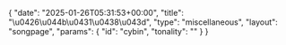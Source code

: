 {
    "date": "2025-01-26T05:31:53+00:00",
    "title": "\u0426\u044b\u0431\u0438\u043d",
    "type": "miscellaneous",
    "layout": "songpage",
    "params": {
        "id": "cybin",
        "tonality": ""
    }
}